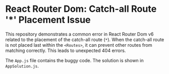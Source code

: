 # React Router Dom: Catch-all Route '*' Placement Issue

This repository demonstrates a common error in React Router Dom v6 related to the placement of the catch-all route (`*`). When the catch-all route is not placed last within the `<Routes>`, it can prevent other routes from matching correctly.  This leads to unexpected 404 errors.

The `App.js` file contains the buggy code.  The solution is shown in `AppSolution.js`.
